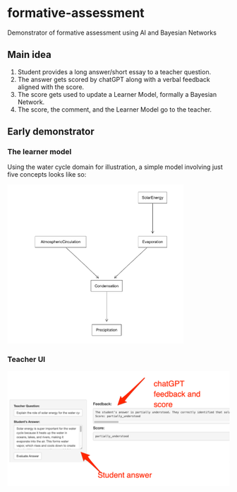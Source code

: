 # formative-assessment
Demonstrator of formative assessment using AI and Bayesian Networks

## Main idea

1. Student provides a long answer/short essay to a teacher question. 
2. The answer gets scored by chatGPT along with a verbal feedback aligned with the score. 
3. The score gets used to update a Learner Model, formally a Bayesian Network. 
4. The score, the comment, and the Learner Model go to the teacher.

## Early demonstrator

### The learner model

Using the water cycle domain for illustration, a simple model involving just five concepts looks like so:

<img src="media/water_cycle_dag.png" alt="Sample Image" width="400"/>

### Teacher UI

<img src="media/shiny-ui-1.png" alt="Sample Image" width="600"/>
